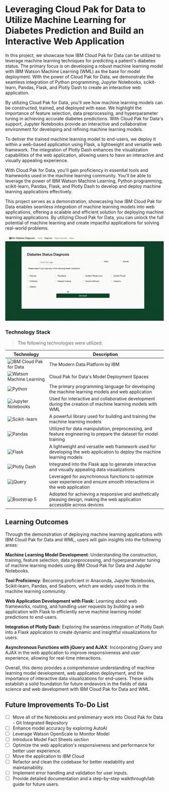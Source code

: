 # Leveraging Cloud Pak for Data to Utilize Machine Learning for Diabetes Prediction and Build an Interactive Web Application

In this project, we showcase how IBM Cloud Pak for Data can be utilized to leverage machine learning techniques for predicting a patient's diabetes status. The primary focus is on developing a robust machine learning model with IBM Watson Machine Learning (WML) as the base for model deployment. With the power of Cloud Pak for Data, we demonstrate the seamless integration of Python programming, Jupyter Notebooks, scikit-learn, Pandas, Flask, and Plotly Dash to create an interactive web application.

By utilizing Cloud Pak for Data, you'll see how machine learning models can be constructed, trained, and deployed with ease. We highlight the importance of feature selection, data preprocessing, and hyperparameter tuning in achieving accurate diabetes predictions. With Cloud Pak for Data's support, Jupyter Notebooks provide an interactive and collaborative environment for developing and refining machine learning models.

To deliver the trained machine learning model to end-users, we deploy it within a web-based application using Flask, a lightweight and versatile web framework. The integration of Plotly Dash enhances the visualization capabilities of the web application, allowing users to have an interactive and visually appealing experience.

With Cloud Pak for Data, you'll gain proficiency in essential tools and frameworks used in the machine learning community. You'll be able to leverage the power of IBM Watson Machine Learning, Python programming, scikit-learn, Pandas, Flask, and Plotly Dash to develop and deploy machine learning applications effectively.

This project serves as a demonstration, showcasing how IBM Cloud Pak for Data enables seamless integration of machine learning models into web applications, offering a scalable and efficient solution for deploying machine learning applications. By utilizing Cloud Pak for Data, you can unlock the full potential of machine learning and create impactful applications for solving real-world problems.


![Prediction App](screenshots/app-prediction.gif)

### Technology Stack

> The following technologies were utilized:

| Technology                                                   | Description                                                                                                          |
| ------------------------------------------------------------ | -------------------------------------------------------------------------------------------------------------------- |
| ![IBM Cloud Pak for Data](https://img.shields.io/badge/IBM%20Cloud%20Pak%20for%20Data-black?logo=ibm)                   | The Modern Data Platform by IBM                                                                                      |
| ![Watson Machine Learning](https://img.shields.io/badge/Watson%20Machine%20Learning-black?logo=ibm)                     | Cloud Pak for Data's Model Deployment Spaces                                                                         |
| ![Python](https://img.shields.io/badge/Python-black?logo=python)                                                           | The primary programming language for developing the machine learning models and web application                     |
| ![Jupyter Notebooks](https://img.shields.io/badge/Jupyter%20Notebooks-black?logo=Jupyter)                                 | Used for interactive and collaborative development during the creation of machine learning models with WML           |
| ![Scikit-learn](https://img.shields.io/badge/Scikit--learn-black?logo=scikit-learn)                                       | A powerful library used for building and training the machine learning models                                         |
| ![Pandas](https://img.shields.io/badge/Pandas-black?logo=pandas)                                                           | Utilized for data manipulation, preprocessing, and feature engineering to prepare the dataset for model training     |
| ![Flask](https://img.shields.io/badge/Flask-black?logo=flask)                                                               | A lightweight and versatile web framework used for developing the web application to deploy the machine learning models |
| ![Plotly Dash](https://img.shields.io/badge/Plotly%20Dash-black?logo=plotly)                                               | Integrated into the Flask app to generate interactive and visually appealing data visualizations                      |
| ![jQuery](https://img.shields.io/badge/jQuery-black?logo=jquery)                                                           | Leveraged for asynchronous functions to optimize user experience and ensure smooth interactions in the web application |
| ![Bootstrap 5](https://img.shields.io/badge/Bootstrap%205-black?logo=bootstrap)                                           | Adopted for achieving a responsive and aesthetically pleasing design, making the web application accessible across devices |



## Learning Outcomes
Through the demonstration of deploying machine learning applications with IBM Cloud Pak for Data and WML, users will gain insights into the following areas:

**Machine Learning Model Development**: Understanding the construction, training, feature selection, data preprocessing, and hyperparameter tuning of machine learning models using IBM Cloud Pak for Data and Jupyter Notebooks.

**Tool Proficiency**: Becoming proficient in Anaconda, Jupyter Notebooks, Scikit-learn, Pandas, and Seaborn, which are widely used tools in the machine learning community.

**Web Application Development with Flask:** Learning about web frameworks, routing, and handling user requests by building a web application with Flask to efficiently serve machine learning model predictions to end-users.

**Integration of Plotly Dash**: Exploring the seamless integration of Plotly Dash into a Flask application to create dynamic and insightful visualizations for users.

**Asynchronous Functions with jQuery and AJAX**: Incorporating jQuery and AJAX in the web application to improve responsiveness and user experience, allowing for real-time interactions.

Overall, this demo provides a comprehensive understanding of machine learning model development, web application deployment, and the importance of interactive data visualizations for end-users. These skills establish a solid foundation for future endeavors in the fields of data science and web development with IBM Cloud Pak for Data and WML.

## Future Improvements To-Do List

- [ ] Move all of the Notebooks and prelimenary work into Cloud Pak for Data - Git Integrated Repository
- [ ] Enhance model accuracy by exploring AutoAI
- [ ] Leverage Watson OpenScale to Monitor Model
- [ ] Introduce Model Fact Sheets section
- [ ] Optimize the web application's responsiveness and performance for better user experience.
- [ ] Move the application to IBM Cloud
- [ ] Refactor and clean the codebase for better readability and maintainability.
- [ ] Implement error handling and validation for user inputs.
- [ ] Provide detailed documentation and a step-by-step walkthrough/lab guide for future users.
